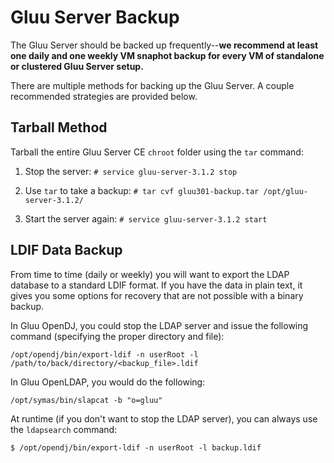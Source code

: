 # Gluu Server Backup

The Gluu Server should be backed up frequently--**we recommend at least one daily and one weekly VM snaphot backup for every VM of standalone or clustered Gluu Server setup.** 

There are multiple methods for backing up the Gluu Server. A couple recommended strategies are provided below.

## Tarball Method
Tarball the entire Gluu Server CE `chroot` folder using the `tar` command: 

1. Stop the server: `# service gluu-server-3.1.2 stop`
	
1. Use `tar` to take a backup: `# tar cvf gluu301-backup.tar /opt/gluu-server-3.1.2/`
	
1. Start the server again: `# service gluu-server-3.1.2 start`
	

## LDIF Data Backup
From time to time (daily or weekly) you will want to export the LDAP database to a standard LDIF format. If you have the data in plain text, it gives you some options for recovery that are not possible with a binary backup. 

In Gluu OpenDJ, you could stop the LDAP server and issue the following command (specifying the proper directory and file):

`/opt/opendj/bin/export-ldif -n userRoot -l /path/to/back/directory/<backup_file>.ldif`  

In Gluu OpenLDAP, you would do the following:

`/opt/symas/bin/slapcat -b "o=gluu" ` 

At runtime (if you don't want to stop the LDAP server), you can always use the `ldapsearch` command: 

`$ /opt/opendj/bin/export-ldif -n userRoot -l backup.ldif`


<!--
## Script Method

1. Login to Gluu chroot
	a. # service gluu-server-3.1.2 login
2. Fetch export script from Gluu 
	b. wget https://raw.githubusercontent.com/GluuFederation/community-edition-setup/master/static/scripts/export24.py
3. Change permission of the script
	c. # chmod +x export24.py
4. run the script
	d. # ./export24.py

The export script will generate a directory called  backup_24  which will have all the data backed up from the 
current installation. Check the log file generated in the directory for any errors.
-->
